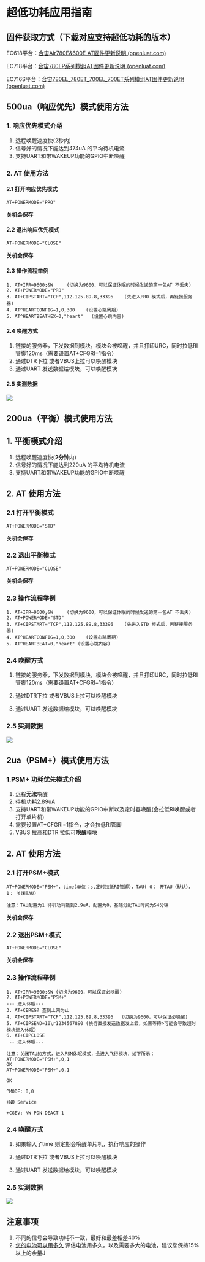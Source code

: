 # 超低功耗应用指南

## 固件获取方式（下载对应支持超低功耗的版本）

EC618平台：[合宙Air780E&600E AT固件更新说明 (openluat.com)](https://doc.openluat.com/article/4922)

EC718平台：[合宙780EP系列模组AT固件更新说明 (openluat.com)](https://doc.openluat.com/article/5055)

EC716S平台：[合宙780EL_780ET_700EL_700ET系列模组AT固件更新说明 (openluat.com)](https://doc.openluat.com/article/5045)



## 500ua（响应优先）模式使用方法

### 1. 响应优先模式介绍
1. 远程唤醒速度快(2秒内)
2. 信号好的情况下能达到474uA 的平均待机电流
3. 支持UART和带WAKEUP功能的GPIO中断唤醒
### 2. AT 使用方法
#### 2.1 打开响应优先模式

```
AT+POWERMODE="PRO"
```

**关机会保存**

#### 2.2 退出响应优先模式

```
AT+POWERMODE="CLOSE"
```

**关机会保存**

#### 2.3 操作流程举例


```
1. AT+IPR=9600;&W     (切换为9600，可以保证休眠的时候发送的第一包AT 不丢失)
2. AT+POWERMODE="PRO"
3. AT+CIPSTART="TCP",112.125.89.8,33396    (先进入PRO 模式后，再链接服务器)
4. AT^HEARTCONFIG=1,0,300    (设置心跳周期) 
5. AT^HEARTBEATHEX=0,"heart"   (设置心跳内容) 
```

#### 2.4 唤醒方式

1. 链接的服务器，下发数据到模块，模块会被唤醒，并且打印URC，同时拉低RI管脚120ms（需要设置AT+CFGRI=1指令）
2. 通过DTR下拉 或者VBUS上拉可以唤醒模块
3. 通过UART 发送数据给模块，可以唤醒模块

#### 2.5 实测数据

![](image/500uA.png)

## 200ua（平衡）模式使用方法

## 1. 平衡模式介绍
1. 远程唤醒速度快(**2分钟**内)
2. 信号好的情况下能达到220uA 的平均待机电流
3. 支持UART和带WAKEUP功能的GPIO中断唤醒 
## 2. AT 使用方法
### 2.1 打开平衡模式

```
AT+POWERMODE="STD"
```

**关机会保存**
### 2.2 退出平衡模式

```
AT+POWERMODE="CLOSE"
```

**关机会保存**
### 2.3 操作流程举例


```
1. AT+IPR=9600;&W     (切换为9600，可以保证休眠的时候发送的第一包AT 不丢失)
2. AT+POWERMODE="STD"
3. AT+CIPSTART="TCP",112.125.89.8,33396    (先进入STD 模式后，再链接服务器)
4. AT^HEARTCONFIG=1,0,300    (设置心跳周期) 
5. AT^HEARTBEAT=0,"heart" (设置心跳内容) 
```

### 2.4 唤醒方式

1. 链接的服务器，下发数据到模块，模块会被唤醒，并且打印URC，同时拉低RI管脚120ms（需要设置AT+CFGRI=1指令）

2. 通过DTR下拉 或者VBUS上拉可以唤醒模块

3. 通过UART 发送数据给模块，可以唤醒模块


### 2.5 实测数据

![](image/200uA.png)

## 2ua（PSM+）模式使用方法

### 1.PSM+ 功耗优先模式介绍

1. 远程**无法**唤醒
2. 待机功耗2.89uA
3. 支持UART和带WAKEUP功能的GPIO中断以及定时器唤醒(会拉低RI唤醒或者打开单片机) 
4. 需要设置AT+CFGRI=1指令，才会拉低RI管脚
5. VBUS 拉高和DTR 拉低可**唤醒**模块

## 2. AT 使用方法
### 2.1 打开PSM+模式

```
AT+POWERMODE="PSM+"，time(单位：s,定时拉低RI管脚)，TAU( 0： 开TAU（默认）， 1： 关闭TAU)

注意：TAU配置为1 待机功耗能到2.9uA，配置为0，基站分配TAU时间为54分钟
```

**关机会保存**
### 2.2 退出PSM+模式

```
AT+POWERMODE="CLOSE"
```

**关机会保存**
### 2.3 操作流程举例

```
1. AT+IPR=9600;&W (切换为9600，可以保证必唤醒)
2. AT+POWERMODE="PSM+"
--- 进入休眠---
3. AT+CEREG? 查到上网为止 
4. AT+CIPSTART="TCP",112.125.89.8,33396   (切换为9600，可以保证必唤醒)
5. AT+CIPSEND=10\r1234567890 (换行直接发送数据发上云，如果等待>可能会导致超时模块进入休眠)
6. AT+CIPCLOSE
 -- 进入休眠---
```

```
注意：关闭TAU的方式，进入PSM休眠模式，会进入飞行模块，如下所示：
AT+POWERMODE="PSM+",0,1
OK
AT+POWERMODE="PSM+",0,1

OK

^MODE: 0,0

+NO Service

+CGEV: NW PDN DEACT 1
```

### 2.4 唤醒方式

1. 如果输入了time 则定期会唤醒单片机，执行响应的操作

2. 通过DTR下拉 或者VBUS上拉可以唤醒模块

3. 通过UART 发送数据给模块，可以唤醒模块


### 2.5 实测数据

![](image/2uA.png)

## 注意事项

1. 不同的信号会导致功耗不一致，最好和最差相差40%
2. [您的电池可以用多久](https://wiki.luatos.com/_static/tools/psmplus/index.html "您的电池可以用多久") 评估电池用多久，以及需要多大的电池，建议您保持15% 以上的余量J
